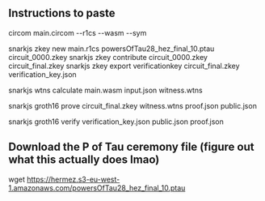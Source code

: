 ## Instructions to paste

circom main.circom --r1cs --wasm --sym

snarkjs zkey new main.r1cs powersOfTau28_hez_final_10.ptau circuit_0000.zkey
snarkjs zkey contribute circuit_0000.zkey circuit_final.zkey
snarkjs zkey export verificationkey circuit_final.zkey verification_key.json

snarkjs wtns calculate main.wasm input.json witness.wtns

snarkjs groth16 prove circuit_final.zkey witness.wtns proof.json public.json

snarkjs groth16 verify verification_key.json public.json proof.json

## Download the P of Tau ceremony file (figure out what this actually does lmao)

wget https://hermez.s3-eu-west-1.amazonaws.com/powersOfTau28_hez_final_10.ptau
